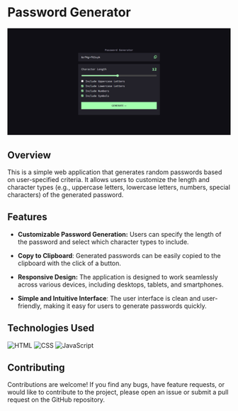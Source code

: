 # Password Generator

<img src="./img/preview.png" alt="preview">

## Overview

This is a simple web application that generates random passwords based on user-specified criteria. It allows users to customize the length and character types (e.g., uppercase letters, lowercase letters, numbers, special characters) of the generated password.

## Features

- <b>Customizable Password Generation:</b> Users can specify the length of the password and select which character types to include.

- <b>Copy to Clipboard</b>: Generated passwords can be easily copied to the clipboard with the click of a button.

- <b>Responsive Design:</b> The application is designed to work seamlessly across various devices, including desktops, tablets, and smartphones.

- <b>Simple and Intuitive Interface</b>: The user interface is clean and user-friendly, making it easy for users to generate passwords quickly.

## Technologies Used

![HTML](https://img.shields.io/badge/html5-%23E34F26.svg?style=for-the-badge&logo=html5&logoColor=white)
![CSS](https://img.shields.io/badge/css3-%231572B6.svg?style=for-the-badge&logo=css3&logoColor=white)
![JavaScript](https://img.shields.io/badge/javascript-%23323330.svg?style=for-the-badge&logo=javascript&logoColor=%23F7DF1E)

## Contributing

Contributions are welcome! If you find any bugs, have feature requests, or would like to contribute to the project, please open an issue or submit a pull request on the GitHub repository.
